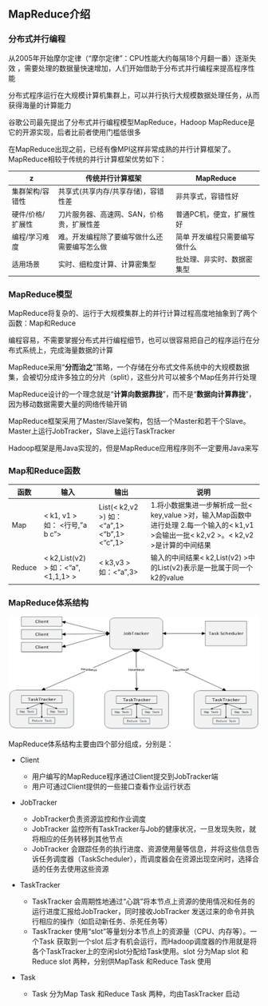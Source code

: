 ## MapReduce介绍

### 分布式并行编程

从2005年开始摩尔定律（“摩尔定律”：CPU性能大约每隔18个月翻一番）逐渐失效 ，需要处理的数据量快速增加，人们开始借助于分布式并行编程来提高程序性能 

分布式程序运行在大规模计算机集群上，可以并行执行大规模数据处理任务，从而获得海量的计算能力

谷歌公司最先提出了分布式并行编程模型MapReduce，Hadoop MapReduce是它的开源实现，后者比前者使用门槛低很多 

在MapReduce出现之前，已经有像MPI这样非常成熟的并行计算框架了。MapReduce相较于传统的并行计算框架优势如下：

z | 传统并行计算框架 | MapReduce
--- | --- | ---
集群架构/容错性 | 共享式(共享内存/共享存储)，容错性差 | 非共享式，容错性好
硬件/价格/扩展性 | 刀片服务器、高速网、SAN，价格贵，扩展性差 | 普通PC机，便宜，扩展性好
编程/学习难度 | 难。开发编程除了要编写做什么还需要编写怎么做 | 简单 开发编程只需要编写做什么
适用场景| 实时、细粒度计算、计算密集型 | 批处理、非实时、数据密集型


### MapReduce模型
MapReduce将复杂的、运行于大规模集群上的并行计算过程高度地抽象到了两个函数：Map和Reduce

编程容易，不需要掌握分布式并行编程细节，也可以很容易把自己的程序运行在分布式系统上，完成海量数据的计算

MapReduce采用“**分而治之**”策略，一个存储在分布式文件系统中的大规模数据集，会被切分成许多独立的分片（split），这些分片可以被多个Map任务并行处理

MapReduce设计的一个理念就是“**计算向数据靠拢**”，而不是“**数据向计算靠拢**”，因为移动数据需要大量的网络传输开销

MapReduce框架采用了Master/Slave架构，包括一个Master和若干个Slave。Master上运行JobTracker，Slave上运行TaskTracker 

Hadoop框架是用Java实现的，但是MapReduce应用程序则不一定要用Java来写 

### Map和Reduce函数
<table>
<thead>
<th>函数</th>
<th>输入</th>
<th>输出</th>
<th>说明</th>
</thead>
<tbody>
<tr>
<td>Map</td>
<td>
< k1, v1 >
如：
<行号,”a b c”>
</td>
<td>
List(< k2,v2 >)
如：
<“a”,1>
<“b”,1>
<“c”,1>
</td>
<td>
1.将小数据集进一步解析成一批< key,value >对，输入Map函数中进行处理
2.每一个输入的< k1,v1 >会输出一批< k2,v2 >。< k2,v2 >是计算的中间结果
</td>
</tr>
<tr>
<td>Reduce</td>
<td>< k2,List(v2) >
如：<“a”,<1,1,1> >
</td>
<td>
< k3,v3 >
如：<“a”,3>
</td>
<td>
输入的中间结果< k2,List(v2) >中的List(v2)表示是一批属于同一个k2的value 
</td>
</tr>
</tbody>
</table>

### MapReduce体系结构

![MapReduce体系结构](https://raw.githubusercontent.com/bdkwl/big_data_note/master/MapReduce/MapReduce%E4%BD%93%E7%B3%BB%E7%BB%93%E6%9E%84.png)

MapReduce体系结构主要由四个部分组成，分别是：

- Client
	- 用户编写的MapReduce程序通过Client提交到JobTracker端
	- 用户可通过Client提供的一些接口查看作业运行状态
- JobTracker
	- JobTracker负责资源监控和作业调度
	- JobTracker 监控所有TaskTracker与Job的健康状况，一旦发现失败，就将相应的任务转移到其他节点
	- JobTracker 会跟踪任务的执行进度、资源使用量等信息，并将这些信息告诉任务调度器（TaskScheduler），而调度器会在资源出现空闲时，选择合适的任务去使用这些资源 

- TaskTracker
	- TaskTracker 会周期性地通过“心跳”将本节点上资源的使用情况和任务的运行进度汇报给JobTracker，同时接收JobTracker 发送过来的命令并执行相应的操作（如启动新任务、杀死任务等）
 	- TaskTracker 使用“slot”等量划分本节点上的资源量（CPU、内存等）。一个Task 获取到一个slot 后才有机会运行，而Hadoop调度器的作用就是将各个TaskTracker上的空闲slot分配给Task使用。slot 分为Map slot 和Reduce slot 两种，分别供MapTask 和Reduce Task 使用 		
- Task
	- Task 分为Map Task 和Reduce Task 两种，均由TaskTracker 启动 	
